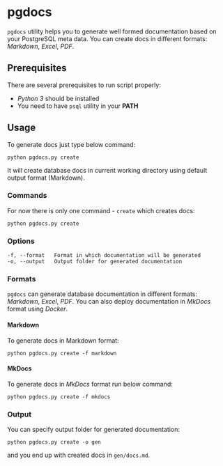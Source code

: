 # pgdocs

`pgdocs` utility helps you to generate well formed documentation based on your PostgreSQL meta data. You can create docs in different formats: *Markdown*, *Excel*, *PDF*.

## Prerequisites

There are several prerequisites to run script properly:

- *Python 3* should be installed
- You need to have `psql` utility in your **PATH**

## Usage

To generate docs just type below command:

```shell
python pgdocs.py create
```

It will create database docs in current working directory using default output format (Markdown).

### Commands

For now there is only one command - `create` which creates docs:

```shell
python pgdocs.py create
```

### Options

```
-f, --format   Format in which documentation will be generated
-o, --output   Output folder for generated documentation
```

### Formats

`pgdocs` can generate database documentation in different formats: *Markdown*, *Excel*, *PDF*. You can also deploy documentation in *MkDocs* format using *Docker*.

#### Markdown

To generate docs in Markdown format:

```shell
python pgdocs.py create -f markdown
```

#### MkDocs

To generate docs in *MkDocs* format run below command:

```shell
python pgdocs.py create -f mkdocs
```

### Output

You can specify output folder for generated documentation:

```shell
python pgdocs.py create -o gen
```

and you end up with created docs in `gen/docs.md`.

